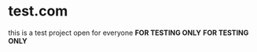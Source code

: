 # test.com
this is a test project open for everyone
<b>FOR TESTING ONLY</b>
<b>FOR TESTING ONLY</b>
